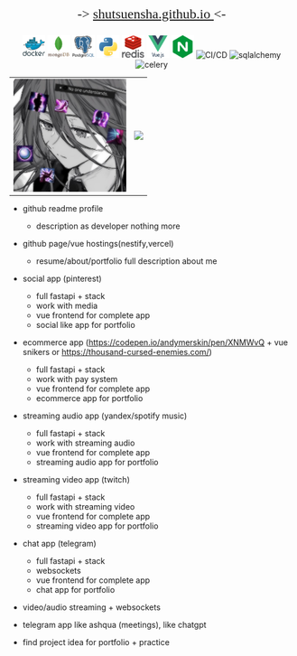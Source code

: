 <p align="center" style="font-family: 'cursive'; font-size: 24px;">
  -> <a href="https://shutsuensha.github.io/" style="text-decoration: underline; color: inherit;">
    shutsuensha.github.io
  </a> <-
</p>


<!-- Center-aligned icons -->
<p align="center">  
    <img src="https://raw.githubusercontent.com/devicons/devicon/master/icons/docker/docker-original-wordmark.svg" alt="docker" width="40" height="40"/> 
    <img src="https://raw.githubusercontent.com/devicons/devicon/master/icons/mongodb/mongodb-original-wordmark.svg" alt="mongodb" width="40" height="40"/> 
    <img src="https://raw.githubusercontent.com/devicons/devicon/master/icons/postgresql/postgresql-original-wordmark.svg" alt="postgresql" width="40" height="40"/> 
    <img src="https://raw.githubusercontent.com/devicons/devicon/master/icons/python/python-original.svg" alt="python" width="40" height="40"/> 
    <img src="https://raw.githubusercontent.com/devicons/devicon/master/icons/redis/redis-original-wordmark.svg" alt="redis" width="40" height="40"/> 
    <img src="https://raw.githubusercontent.com/devicons/devicon/master/icons/vuejs/vuejs-original-wordmark.svg" alt="vuejs" width="40" height="40"/> 
    <img src="https://raw.githubusercontent.com/devicons/devicon/master/icons/nginx/nginx-original.svg" alt="nginx" width="40" height="40"/> 
    <img src="https://hub.datree.io/img/cicd/3.png" alt="CI/CD" width="40" height="40"/> 
    <img src="https://miro.medium.com/v2/resize:fit:851/1*VkgrkuG6TZc0l-dXLT-NUA.png" alt="sqlalchemy" width="100" height="40"/> 
    <img src="https://devio2023-media.developers.io/wp-content/uploads/2024/04/imresizer-1712210027779.jpg" alt="celery" width="100" height="40"/> 
</p>

<!-- Center-aligned table with image, GitHub stats, and Spotify card -->
<div align="center">
  <table>
    <tr>
      <!-- Image -->
      <td>
        <img src="ce5283f3c68811183616c94d13b4bdc1.jpg" alt="Alt Text" width="200">
      </td>
      <!-- GitHub stats -->
      <td>
        <img height="200" src="https://github-readme-stats.vercel.app/api/top-langs?username=shutsuensha&layout=compact&langs_count=8&card_width=320&exclude_repo=archive1,archive2,archive3,archive4,tms_solutions&theme=vue" />
      </td>
    </tr>
  </table>
</div>

- github readme profile
  - description as developer nothing more
  
- github page/vue hostings(nestify,vercel)
  - resume/about/portfolio full description about me
  
- social app (pinterest)
  - full fastapi + stack
  - work with media
  - vue frontend for complete app
  - social like app for portfolio

- ecommerce app (https://codepen.io/andymerskin/pen/XNMWvQ + vue snikers or https://thousand-cursed-enemies.com/)
  - full fastapi + stack
  - work with pay system
  - vue frontend for complete app
  - ecommerce app for portfolio
 
- streaming audio app (yandex/spotify music)
  - full fastapi + stack
  - work with streaming audio
  - vue frontend for complete app
  - streaming audio app for portfolio

- streaming video app (twitch)
  - full fastapi + stack
  - work with streaming video
  - vue frontend for complete app
  - streaming video app for portfolio
 
- chat app (telegram)
  - full fastapi + stack
  - websockets
  - vue frontend for complete app
  - chat app for portfolio
 
- video/audio streaming + websockets

- telegram app like ashqua (meetings), like chatgpt
 
- find project idea for portfolio + practice
